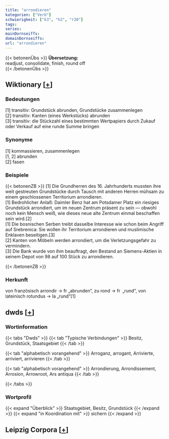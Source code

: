 ```yaml
---
title: "arrondieren"
kategorien: ["Verb"]
schwierigkeit: ["k3", "h2", "r20"]
tags:
series:
mainDornseiffs:
domainDornseiffs:
url: "arrondieren"
---
```


{{< betonenÜbs >}}
**Übersetzung:**  
readjust, consolidate, finish, round off  
{{< /betonenÜbs >}}

## Wiktionary [[+](https://de.wiktionary.org/wiki/arrondieren)]

### Bedeutungen
[1] transitiv: Grundstück abrunden, Grundstücke zusammenlegen  
[2] transitiv: Kanten (eines Werkstücks) abrunden  
[3] transitiv: die Stückzahl eines bestimmten Wertpapiers durch Zukauf oder Verkauf auf eine runde Summe bringen  

### Synonyme
[1] kommassieren, zusammenlegen  
[1, 2] abrunden  
[2] fasen  

### Beispiele
{{< betonenZB >}}
[1] Die Grundherren des 16. Jahrhunderts mussten ihre weit gestreuten Grundstücke durch Tausch mit anderen Herren mühsam zu einem geschlossenen Territorium arrondieren.  
[1] Bedrohlicher Anlaß: Daimler Benz hat am Potsdamer Platz ein riesiges Grundstück arrondiert, um im neuen Zentrum präsent zu sein — obwohl noch kein Mensch weiß, wie dieses neue alte Zentrum einmal beschaffen sein wird.[2]  
[1] Die bosnischen Serben treibt dasselbe Interesse wie schon beim Angriff auf Srebrenica: Sie wollen ihr Territorium arrondieren und muslimische Enklaven beseitigen.[3]  
[2] Kanten von Möbeln werden arrondiert, um die Verletzungsgefahr zu vermindern.  
[3] Die Bank wurde von ihm beauftragt, den Bestand an Siemens-Aktien in seinem Depot von 98 auf 100 Stück zu arrondieren.  

{{< /betonenZB >}}
### Herkunft
von französisch arrondir → fr „abrunden“, zu rond → fr „rund“, von lateinisch rotundus → la „rund“[1]  



## dwds [[+](https://www.dwds.de/wb/arrondieren)]

### Wortinformation
{{< tabs "Dwds" >}}
{{< tab "Typische Verbindungen" >}}
Besitz, Grundstück, Staatsgebiet
{{< /tab >}}

{{< tab "alphabetisch vorangehend" >}}
Arroganz, arrogant, Arrivierte, arriviert, arrivieren
{{< /tab >}}

{{< tab "alphabetisch vorangehend" >}}
Arrondierung, Arrondissement, Arrosion, Arrowroot, Ars antiqua
{{< /tab >}}

{{< /tabs >}}

### Wortprofil
{{< expand "Überblick" >}} Staatsgebiet, Besitz, Grundstück {{< /expand >}}
{{< expand "in Koordination mit" >}} sichern {{< /expand >}}

## Leipzig Corpora [[+](https://corpora.uni-leipzig.de/en/res?word=arrondieren&corpusId=deu_newscrawl-public_2018)]


